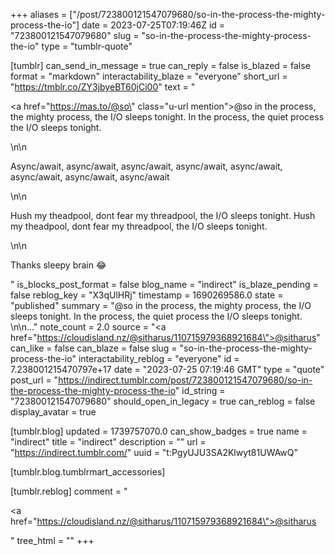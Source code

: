 +++
aliases = ["/post/723800121547079680/so-in-the-process-the-mighty-process-the-io"]
date = 2023-07-25T07:19:46Z
id = "723800121547079680"
slug = "so-in-the-process-the-mighty-process-the-io"
type = "tumblr-quote"

[tumblr]
can_send_in_message = true
can_reply = false
is_blazed = false
format = "markdown"
interactability_blaze = "everyone"
short_url = "https://tmblr.co/ZY3jbyeBT60jCi00"
text = "<p><a href=\"https://mas.to/@so\" class=\"u-url mention\">@<span>so</span></a> in the process, the mighty process, the I/O sleeps tonight. In the process, the quiet process the I/O sleeps tonight. </p>\n\n<p>Async/await, async/await, async/await, async/await, async/await, async/await, async/await, async/await</p>\n\n<p>Hush my theadpool, dont fear my threadpool, the I/O sleeps tonight. Hush my theadpool, dont fear my threadpool, the I/O sleeps tonight. </p>\n\n<p>Thanks sleepy brain 😂</p>"
is_blocks_post_format = false
blog_name = "indirect"
is_blaze_pending = false
reblog_key = "X3qUlHRj"
timestamp = 1690269586.0
state = "published"
summary = "@so in the process, the mighty process, the I/O sleeps tonight. In the process, the quiet process the I/O sleeps tonight. \n\n..."
note_count = 2.0
source = "<a href=\"https://cloudisland.nz/@sitharus/110715979368921684\">@sitharus</a>"
can_like = false
can_blaze = false
slug = "so-in-the-process-the-mighty-process-the-io"
interactability_reblog = "everyone"
id = 7.238001215470797e+17
date = "2023-07-25 07:19:46 GMT"
type = "quote"
post_url = "https://indirect.tumblr.com/post/723800121547079680/so-in-the-process-the-mighty-process-the-io"
id_string = "723800121547079680"
should_open_in_legacy = true
can_reblog = false
display_avatar = true

[tumblr.blog]
updated = 1739757070.0
can_show_badges = true
name = "indirect"
title = "indirect"
description = ""
url = "https://indirect.tumblr.com/"
uuid = "t:PgyUJU3SA2Klwyt81UWAwQ"

[tumblr.blog.tumblrmart_accessories]

[tumblr.reblog]
comment = "<p><a href=\"https://cloudisland.nz/@sitharus/110715979368921684\">@sitharus</a></p>"
tree_html = ""
+++

